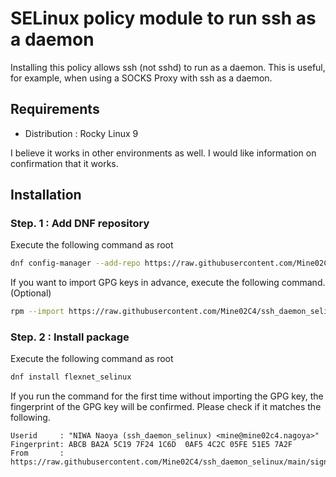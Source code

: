 # SELinux policy module to run ssh as a daemon

Installing this policy allows ssh (not sshd) to run as a daemon. This is useful, for example, when using a SOCKS Proxy with ssh as a daemon.

## Requirements

- Distribution : Rocky Linux 9

I believe it works in other environments as well. I would like information on confirmation that it works.

## Installation

### Step. 1 : Add DNF repository

Execute the following command as root

```sh
dnf config-manager --add-repo https://raw.githubusercontent.com/Mine02C4/ssh_daemon_selinux/main/repo/ssh_daemon_selinux.repo
```

If you want to import GPG keys in advance, execute the following command. (Optional)

```sh
rpm --import https://raw.githubusercontent.com/Mine02C4/ssh_daemon_selinux/main/signature/public.gpg
```

### Step. 2 : Install package

Execute the following command as root

```sh
dnf install flexnet_selinux
```

If you run the command for the first time without importing the GPG key, the fingerprint of the GPG key will be confirmed. Please check if it matches the following.

```
Userid     : "NIWA Naoya (ssh_daemon_selinux) <mine@mine02c4.nagoya>"
Fingerprint: ABCB BA2A 5C19 7F24 1C6D  0AF5 4C2C 05FE 51E5 7A2F
From       : https://raw.githubusercontent.com/Mine02C4/ssh_daemon_selinux/main/signature/public.gpg
```
